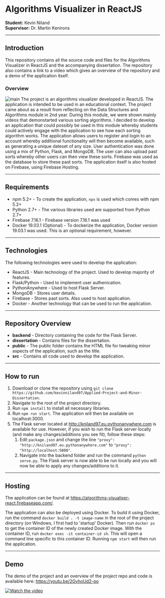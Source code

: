 # Algorithms Visualizer in ReactJS

__Student:__ Kevin Niland
<br>
__Supervisor:__ Dr. Martin Kenirons

---

## Introduction
This repository contains all the source code and files for the Algorithms Visualizer in ReactJS and the accompanying dissertation. The repository also contains a link to a video which gives an overview of the repository and a demo of the application itself.

### Overview
![main](https://github.com/kevinniland97/Applied-Project-and-Minor-Dissertation/blob/master/dissertation/images/web_app_main.PNG)
The project is an algorithms visualizer developed in ReactJS. The application is intended to be used in an educational context. The project came about as a result from reflecting on the Data Structures and Algorithms module in 2nd year. During this module, we were shown mainly videos that demonstarted various sorting algorithms. I decided to develop an application that could possibly be used in this module whereby students could actively engage with the application to see how each sorting algorithm works. The application allows users to register and login to an account whereby additional functionality will then become available, such as generating a unique dateset of any size. User authentication was done using a mix of Python, Flask, and MongoDB. The user can also upload past sorts whereby other users can then view these sorts. Firebase was used as the database to store these past sorts. The application itself is also hosted on Firebase, using Firebase Hosting.

---

## Requirements
* npm 5.2+ - To create the application, `npx` is used which comes with npm 5.2+
* Python 2.7+ - The various libraries used are supported from Python 2.7+
* Firebase 7.16.1 - Firebase version 7.16.1 was used
* Docker 19.03.1 (Optional) - To dockerize the application, Docker version 19.03.1 was used. This is an optional requirement, however.

---

## Technologies
The following technologies were used to develop the application:
* ReactJS - Main technology of the project. Used to develop majority of features.
* Flask/Python - Used to implement user authenication.
* PythonAnywhere - Used to host Flask Server.
* MongoDB - Stores user details.
* Firebase - Stores past sorts. Also used to host application.
* Docker - Another technology that can be used to run the application.

---

## Repository Overview
* __backend__ - Directory containing the code for the Flask Server.
* __dissertation__ - Contains files for the dissertation.
* __public__ - The public folder contains the HTML file for tweaking minor aspects of the application, such as the title.
* __src__ - Contains all code used to develop the application.

---

## How to run
1. Download or clone the repository using `git clone https://github.com/kevinniland97/Applied-Project-and-Minor-Dissertation`.
2. Navigate to the root of the project directory.
3. Run `npm install` to install all necessary libraries.
4. Run `npm run start`. The application will then be available on localhost:3000.
5. The Flask server located at http://kniland97.eu.pythonanywhere.com is available for use. However, if you wish to run the Flask server locally (and make any changes/additions you see fit), follow these steps:
   1. Edit `package.json` and change the line `"proxy": "http://kniland97.eu.pythonanywhere.com"` to `"proxy": "http://localhost:5000"`.
   2. Navigate into the backend folder and run the command `python serve.py`. The Flask server is now able to be run locally and you will now be able to apply any changes/additions to it.

---

## Hosting
The application can be found at https://algorithms-visualiser-react.firebaseapp.com/.

The application can also be deployed using Docker. To build it using Docker, run the command `docker build . -t image-name` in the root of the project directory (on Windows, I first had to 'startup' Docker). Then run `docker ps` to get the container ID of the newly created Docker image. With the container ID, run `docker exec -it container-id sh`. This will open a command line specific to this container ID. Running `npm start` will then run the application.

---

## Demo
The demo of the project and an overview of the project repo and code is available here: https://youtu.be/2GvhoUd2-po

[![Watch the video](https://github.com/kevinniland97/Applied-Project-and-Minor-Dissertation/blob/master/dissertation/images/video.PNG)](https://youtu.be/2GvhoUd2-po)
